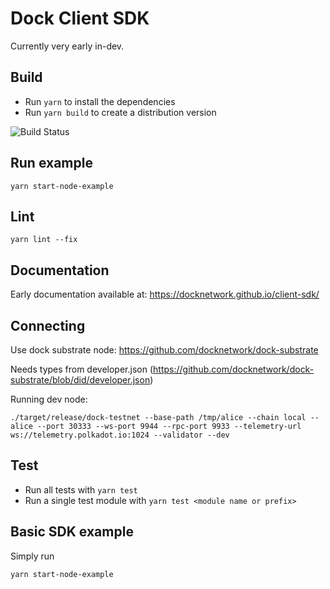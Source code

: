 # Dock Client SDK

Currently very early in-dev.

## Build
- Run `yarn` to install the dependencies
- Run `yarn build` to create a distribution version

![Build Status](https://github.com/docknetwork/client-sdk/workflows/CI/badge.svg "Build Status")

## Run example
`yarn start-node-example`

## Lint
`yarn lint --fix`

## Documentation

Early documentation available at: https://docknetwork.github.io/client-sdk/

## Connecting

Use dock substrate node: https://github.com/docknetwork/dock-substrate

Needs types from developer.json (https://github.com/docknetwork/dock-substrate/blob/did/developer.json)

Running dev node:
```
./target/release/dock-testnet --base-path /tmp/alice --chain local --alice --port 30333 --ws-port 9944 --rpc-port 9933 --telemetry-url ws://telemetry.polkadot.io:1024 --validator --dev
```

## Test
- Run all tests with `yarn test`
- Run a single test module with `yarn test <module name or prefix>`

## Basic SDK example

Simply run
```
yarn start-node-example
```
